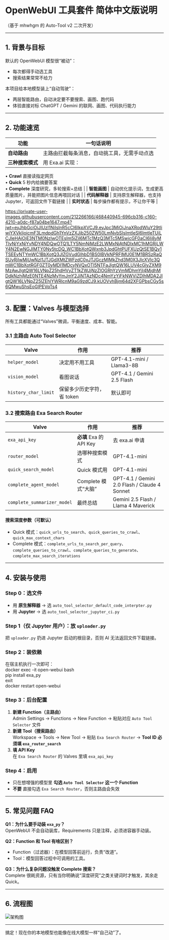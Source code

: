 # OpenWebUI 工具套件 简体中文版说明  
（基于 mhwhgm 的 Auto-Tool v2 二次开发）

---

## 1. 背景与目标  
默认的 OpenWebUI 模型很“被动”：  
- 每次都得手动选工具  
- 搜索结果常常不给力  

本项目给本地模型装上“自动驾驶”：  
- 两层智能路由，自动决定要不要搜索、画图、跑代码  
- 体验直接对标 ChatGPT / Gemini 的联网、画图、代码执行能力  

---

## 2. 功能速览  
| 功能 | 一句话说明 |
|---|---|
| **自动路由** | 主路由拦截每条消息，自动挑工具，无需手动点选 |
| **三种搜索模式** | 用 Exa.ai 实现：  
• **Crawl** 直接读指定网页  
• **Quick** 5 秒内给摘要答案  
• **Complete** 深度研究，多轮搜索+总结 |
| **智能画图** | 自动优化提示词，生成更高质量图片，并能把图片信息再喂回对话 |
| **代码解释器** | 支持原生解释器，也支持 Jupyter，可返回文件下载链接 |
| **实时状态** | 每步操作都有提示，不让你干等 |

https://private-user-images.githubusercontent.com/212266166/468440945-696cb316-c160-4210-a0dc-f87a04be1647.mp4?jwt=eyJhbGciOiJIUzI1NiIsInR5cCI6IkpXVCJ9.eyJpc3MiOiJnaXRodWIuY29tIiwiYXVkIjoicmF3LmdpdGh1YnVzZXJjb250ZW50LmNvbSIsImtleSI6ImtleTUiLCJleHAiOjE3NTM0NzIwOTEsIm5iZiI6MTc1MzQ3MTc5MSwicGF0aCI6Ii8yMTIyNjYxNjYvNDY4NDQwOTQ1LTY5NmNiMzE2LWMxNjAtNDIxMC1hMGRjLWY4N2EwNGJlMTY0Ny5tcDQ_WC1BbXotQWxnb3JpdGhtPUFXUzQtSE1BQy1TSEEyNTYmWC1BbXotQ3JlZGVudGlhbD1BS0lBVkNPRFlMU0E1M1BRSzRaQSUyRjIwMjUwNzI1JTJGdXMtZWFzdC0xJTJGczMlMkZhd3M0X3JlcXVlc3QmWC1BbXotRGF0ZT0yMDI1MDcyNVQxOTI5NTFaJlgtQW16LUV4cGlyZXM9MzAwJlgtQW16LVNpZ25hdHVyZT1kZWJjNzZlOGRhYzVmMDhmYjI4MjdhMDdkNzhjMzE0NTE4NzMyYmJmY2JiNTAzNDc4NmYzYjFkNWViZDlhMDA2JlgtQW16LVNpZ25lZEhlYWRlcnM9aG9zdCJ9.kUOVvhBjm64d2XFGPbsCGy5s6QMwuShsEoGlPEVqTs4

---

## 3. 配置：Valves 与模型选择  
所有工具都能通过“Valves”微调，平衡速度、成本、智能。

### 3.1 主路由 Auto Tool Selector  
| Valve | 作用 | 推荐 |
|---|---|---|
| `helper_model` | 决定用不用工具 | GPT-4.1-mini / Llama3-8B |
| `vision_model` | 看图说话 | GPT-4.1 / Gemini 2.5 Flash |
| `history_char_limit` | 保留多少历史字符，省 token | 默认即可 |

### 3.2 搜索路由 Exa Search Router  
| Valve | 作用 | 推荐 |
|---|---|---|
| `exa_api_key` | **必填** Exa 的 API Key | 去 exa.ai 申请 |
| `router_model` | 选哪种搜索模式 | GPT-4.1-mini |
| `quick_search_model` | Quick 模式用 | GPT-4.1-mini |
| `complete_agent_model` | Complete 模式“大脑” | GPT-4.1 / Gemini 2.0 Flash / Claude 4 Sonnet |
| `complete_summarizer_model` | 最终总结 | Gemini 2.5 Flash / Llama 4 Maverick |

#### 搜索深度参数（可默认）
- Quick 模式：`quick_urls_to_search`、`quick_queries_to_crawl`、`quick_max_context_chars`
- Complete 模式：`complete_urls_to_search_per_query`、`complete_queries_to_crawl`、`complete_queries_to_generate`、`complete_max_search_iterations`

---

## 4. 安装与使用

### Step 0：选文件  
- 用 **原生解释器** → 选 `auto_tool_selector_default_code_interpter.py`  
- 用 **Jupyter** → 选 `auto_tool_selector_jupyter_ci.py`

### Step 1（仅 Jupyter 用户）：放 `uploader.py`  
把 `uploader.py` 扔进 Jupyter 启动的根目录，否则 AI 无法返回文件下载链接。

### Step 2：装依赖  
在宿主机执行一次即可：  
    docker exec -it open-webui bash  
    pip install exa_py  
    exit  
    docker restart open-webui  

### Step 3：后台配置  
1. **新建 Function（主路由）**  
   Admin Settings → Functions → New Function → 粘贴对应 `Auto Tool Selector` 文件  
2. **新建 Tool（搜索路由）**  
   Workspace → Tools → New Tool → 粘贴 `Exa Search Router` → **Tool ID 必须填 `exa_router_search`**  
3. **填 API Key**  
   在 `Exa Search Router` 的 Valves 里填 `exa_api_key`

### Step 4：启用  
- 只在想增强的模型里 **勾选 `Auto Tool Selector` 这一个 Function**  
- **不要** 直接勾选 `Exa Search Router`，否则主路由会失效

---

## 5. 常见问题 FAQ  
**Q1：为什么要手动装 `exa_py`？**  
OpenWebUI 不会自动装库，Requirements 只是注释，必须进容器手动装。

**Q2：Function 和 Tool 有啥区别？**  
- Function（过滤器）：在模型回答前运行，负责“改道”。  
- Tool：模型回答过程中可调用的工具。

**Q3：为什么复杂问题没触发 Complete 搜索？**  
Complete 很耗资源，只有当你明确说“深度研究”之类关键词时才触发，其余走 Quick。

---

## 6. 流程图  
![架构图](https://github.com/user-attachments/assets/e79f7658-020f-4804-8d16-e4414ad781e8)

---

搞定！现在你的本地模型也能像在线大模型一样“自己动”了。

